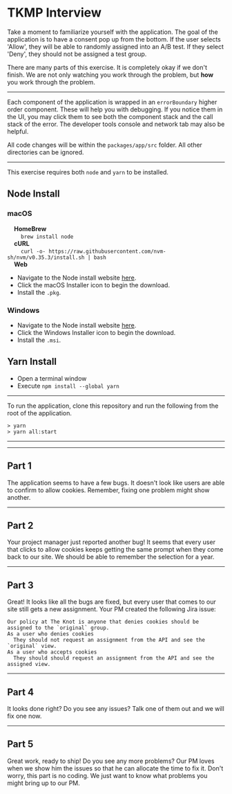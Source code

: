 # TKMP Interview
Take a moment to familiarize yourself with the application. The goal of the application is to have a consent pop up from the bottom. If the user selects 'Allow', they will be able to randomly assigned into an A/B test. If they select 'Deny', they should not be assigned a test group.

There are many parts of this exercise. It is completely okay if we don't finish. We are not only watching you work through the problem, but **how** you work through the problem.

---
Each component of the application is wrapped in an `errorBoundary` higher order component. These will help you with debugging. If you notice them in the UI, you may click them to see both the component stack and the call stack of the error. The developer tools console and network tab may also be helpful.

All code changes will be within the `packages/app/src` folder. All other directories can be ignored.

---
This exercise requires both `node` and `yarn` to be installed.
## Node Install
### macOS
&nbsp;&nbsp;&nbsp;&nbsp;**HomeBrew**\
&nbsp;&nbsp;&nbsp;&nbsp;&nbsp;&nbsp;&nbsp;&nbsp;`brew install node`\
&nbsp;&nbsp;&nbsp;&nbsp;**cURL**\
&nbsp;&nbsp;&nbsp;&nbsp;&nbsp;&nbsp;&nbsp;&nbsp;`curl -o- https://raw.githubusercontent.com/nvm-sh/nvm/v0.35.3/install.sh | bash`\
&nbsp;&nbsp;&nbsp;&nbsp;**Web** 
-  Navigate to the Node install website [here](https://nodejs.org/en/download/).
-  Click the macOS Installer icon to begin the download.
-  Install the `.pkg`.

### Windows
- Navigate to the Node install website [here](https://nodejs.org/en/download/).
- Click the Windows Installer icon to begin the download.
- Install the `.msi`.
  
## Yarn Install
- Open a terminal window
- Execute `npm install --global yarn`
---

To run the application, clone this repository and run the following from the root of the application.
```
> yarn
> yarn all:start
```
---
---
## Part 1
The application seems to have a few bugs. It doesn't look like users are able to confirm to allow cookies. Remember, fixing one problem might show another.

---
## Part 2
Your project manager just reported another bug! It seems that every user that clicks to allow cookies keeps getting the same prompt when they come back to our site. We should be able to remember the selection for a year.

---
## Part 3
Great! It looks like all the bugs are fixed, but every user that comes to our site still gets a new assignment. Your PM created the following Jira issue:
```
Our policy at The Knot is anyone that denies cookies should be assigned to the `original` group.
As a user who denies cookies
  They should not request an assignment from the API and see the `original` view.
As a user who accepts cookies
  They should should request an assignment from the API and see the assigned view.
```
---
## Part 4
It looks done right? Do you see any issues? Talk one of them out and we will fix one now.

---
## Part 5
Great work, ready to ship! Do you see any more problems? Our PM loves when we show him the issues so that he can allocate the time to fix it. Don't worry, this part is no coding. We just want to know what problems you might bring up to our PM.
